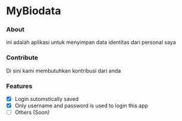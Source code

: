 # MyBiodata

### About
ini adalah aplikasi untuk menyimpan data identitas dari personal saya

### Contribute
Di sini kami membutuhkan kontribusi dari anda

### Features
- [x] Login sutomstically saved
- [x] Only username and password is used to login this app
- [ ] Others (Soon)
